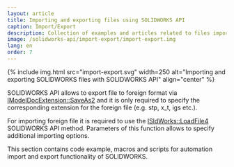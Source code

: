 ```yaml
---
layout: article
title: Importing and exporting files using SOLIDWORKS API
caption: Import/Export
description: Collection of examples and articles related to files importing and exporting using SOLIDWORKS API
image: /solidworks-api/import-export/import-export.img
lang: en
order: 7
---
```

{% include img.html src="import-export.svg" width=250 alt="Importing and exporting SOLIDWORKS files with SOLIDWORKS API" align="center" %}

SOLIDWORKS API allows to export file to foreign format via [IModelDocExtension::SaveAs2](http://help.solidworks.com/2019/english/api/sldworksapi/solidworks.interop.sldworks~solidworks.interop.sldworks.imodeldocextension~saveas2.html) and it is only required to specify the corresponding extension for the foreign file (e.g. stp, x_t, igs etc.).

For importing foreign file it is required to use the [ISldWorks::LoadFile4](http://help.solidworks.com/2019/english/api/sldworksapi/solidworks.interop.sldworks~solidworks.interop.sldworks.isldworks~loadfile4.html) SOLIDWORKS API method. Parameters of this function allows to specify additional importing options.

This section contains code example, macros and scripts for automation import and export functionality of SOLIDWORKS.
